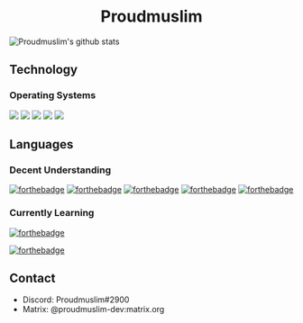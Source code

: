 <div align="center">

# Proudmuslim
</div>

![Proudmuslim's github stats](https://github-readme-stats.vercel.app/api?username=proudmuslim-dev&count_private=true&show_icons=true&theme=gotham)

## Technology

### Operating Systems

[![](https://img.shields.io/badge/-Qubes%20OS-3874d8?style=for-the-badge&logo=qubesos&logoColor=white)](https://qubes-os.org)
![](https://img.shields.io/badge/Arch%20Linux-1793D1?logo=arch-linux&logoColor=fff&style=for-the-badge)
![](https://img.shields.io/badge/Debian-D70A53?style=for-the-badge&logo=debian&logoColor=white)
![](https://img.shields.io/badge/Fedora-294172?style=for-the-badge&logo=fedora&logoColor=white)
![](https://img.shields.io/badge/OpenWRT-00B5E2?style=for-the-badge&logo=OpenWrt&logoColor=white)

<!-- May add an applications section later -->
<!-- [![](https://img.shields.io/badge/-KeePassXC-6cac4d?style=for-the-badge&logo=keepassxc&logoColor=white)](https://keepassxc.org) -->

## Languages 

### Decent Understanding 

[![forthebadge](https://img.shields.io/badge/rust-%23000000.svg?&style=for-the-badge&logo=rust&logoColor=white)](https://ileriayo.github.io/markdown-badges/#programming-languages)
[![forthebadge](https://img.shields.io/badge/kotlin-%230095D5.svg?&style=for-the-badge&logo=kotlin&logoColor=white)](https://forthebadge.com)
[![forthebadge](https://img.shields.io/badge/java-%23ED8B00.svg?&style=for-the-badge&logo=java&logoColor=white)](https://forthebadge.com)
[![forthebadge](https://img.shields.io/badge/python%20-%2314354C.svg?&style=for-the-badge&logo=python&logoColor=white)](https://forthebadge.com)
[![forthebadge](https://img.shields.io/badge/latex%20-%23008080.svg?&style=for-the-badge&logo=latex&logoColor=white)](https://forthebadge.com)

### Currently Learning

[![forthebadge](https://img.shields.io/badge/Haskell-5e5086?style=for-the-badge&logo=haskell&logoColor=white)](https://ileriayo.github.io/markdown-badges/#programming-languages)

[![forthebadge](https://img.shields.io/badge/PureScript-000000?style=for-the-badge&logo=PureScript&logoColor=white)](https://ileriayo.github.io/markdown-badges/#programming-languages)


## Contact

* Discord: Proudmuslim#2900
* Matrix: @proudmuslim-dev:matrix.org

